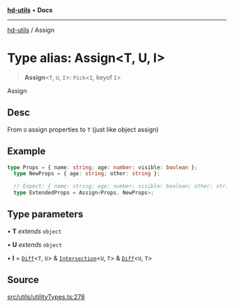 [**hd-utils**](../README.md) • **Docs**

***

[hd-utils](../globals.md) / Assign

# Type alias: Assign\<T, U, I\>

> **Assign**\<`T`, `U`, `I`\>: `Pick`\<`I`, keyof `I`\>

Assign

## Desc

From `U` assign properties to `T` (just like object assign)

## Example

```ts
type Props = { name: string; age: number; visible: boolean };
  type NewProps = { age: string; other: string };

  // Expect: { name: string; age: number; visible: boolean; other: string; }
  type ExtendedProps = Assign<Props, NewProps>;
```

## Type parameters

• **T** *extends* `object`

• **U** *extends* `object`

• **I** = [`Diff`](Diff.md)\<`T`, `U`\> & [`Intersection`](Intersection.md)\<`U`, `T`\> & [`Diff`](Diff.md)\<`U`, `T`\>

## Source

[src/utils/utilityTypes.ts:278](https://github.com/AhmadHddad/h-utils/blob/5c76ff5de068cee019fc632d9da2e395721bb48f/src/utils/utilityTypes.ts#L278)
